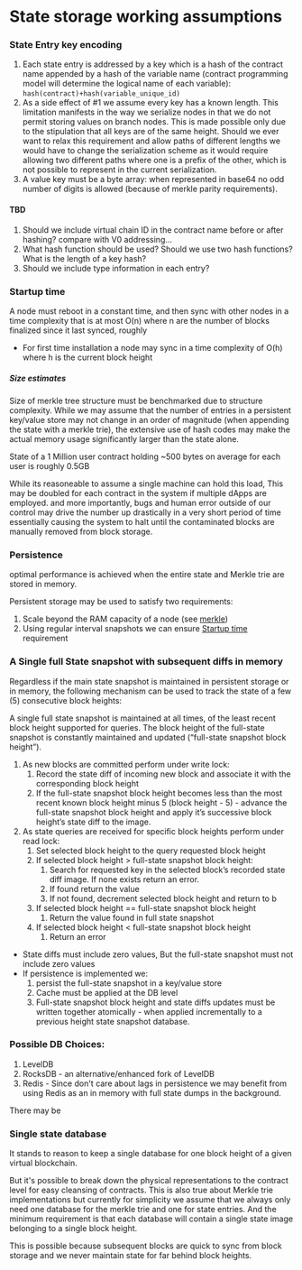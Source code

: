 # State storage working assumptions

### State Entry key encoding
1. Each state entry is addressed by a key which is a hash of the contract name 
appended by a hash of the variable name 
(contract programming model will determine the logical name of each variable): 
`hash(contract)+hash(variable_unique_id)`
1. As a side effect of #1 we assume every key has a known length. This limitation manifests in the way we serialize nodes in that we do not permit storing values on branch nodes. This is made possible only due to the stipulation that all keys are of the same height. Should we ever want to relax this requirement and allow paths of different lengths we would have to change the serialization scheme as it would require allowing two different paths where one is a prefix of the other, which is not possible to represent in the current serialization.
1. A value key must be a byte array: when represented in base64 no odd number of digits is allowed (because of merkle parity requirements).

#### TBD
1. Should we include virtual chain ID in the contract name before or after hashing? compare with V0 addressing... 
1. What hash function should be used? Should we use two hash functions? What is the length of a key hash?
1. Should we include type information in each entry?

### Startup time 
A node must reboot in a constant time, and then sync with other nodes in a time complexity that is at most O(n) where n are the number of blocks finalized since it last synced, roughly
* For first time installation a node may sync in a time complexity of O(h) where h is the current block height

##### Size estimates
Size of merkle tree structure must be benchmarked due to structure complexity. While we may assume that the number of entries in a persistent key/value store may not change in an order of magnitude (when appending the state with a merkle trie), the extensive use of hash codes may make the actual memory usage significantly larger than the state alone.

State of a 1 Million user contract holding ~500 bytes on average for each user is roughly 0.5GB

While its reasoneable to assume a single machine can hold this load, This may be doubled for each contract in the system
if multiple dApps are employed. and more importantly, bugs and human error outside of our control may drive the number
up drastically in a very short period of time essentially causing the system to halt until the contaminated blocks are
manually removed from block storage.

### Persistence
optimal performance is achieved when the entire state and Merkle trie are stored in memory.

Persistent storage may be used to satisfy two requirements:
1. Scale beyond the RAM capacity of a node (see [merkle](merkle_README.md))
1. Using regular interval snapshots we can ensure [Startup time]() requirement 

### A Single full State snapshot with subsequent diffs in memory
Regardless if the main state snapshot is maintained in persistent storage or in memory, the following mechanism 
can be used to track the state of a few (5) consecutive block heights:
 
A single full state snapshot is maintained at all times, of the least recent block height supported for queries. The block height of the full-state snapshot is constantly maintained and updated (“full-state snapshot block height”). 

1. As new blocks are committed perform under write lock:
    1. Record the state diff of incoming new block and associate it with the corresponding block height
    1. If the full-state snapshot block height becomes less than the most recent known block height minus 5 (block height - 5) - advance the full-state snapshot block height and apply it’s successive block height’s state diff to the image. 
1. As state queries are received for specific block heights perform under read lock:
    1. Set selected block height to the query requested block height
    1. If selected block height > full-state snapshot block height:
        1. Search for requested key in the selected block’s recorded state diff image. If none exists return an error.
        1. If found return the value
        1. If not found, decrement selected block height and return to b 
    1. If selected block height == full-state snapshot block height
        1. Return the value found in full state snapshot
    1. If selected block height < full-state snapshot block height
        1. Return an error

* State diffs must include zero values, But the full-state snapshot must not include zero values 
* If persistence is implemented we: 
    1. persist the full-state snapshot in a key/value store 
    1. Cache must be applied at the DB level
    1. Full-state snapshot block height and state diffs updates must be written together atomically - when applied incrementally to a previous height state snapshot database.

### Possible DB Choices:

1. LevelDB
1. RocksDB - an alternative/enhanced fork of LevelDB
1. Redis - Since don't care about lags in persistence we may benefit from using Redis as an in memory with full state dumps in the background.

There may be 

### Single state database
It stands to reason to keep a single database for one block height of a given virtual blockchain.

But it's possible to break down the physical representations to the contract level for easy cleansing of contracts. 
This is also true about Merkle trie implementations but currently for simplicity we assume that we always only need one 
database for the merkle trie and one for state entries. And the minimum requirement is that each
database will contain a single state image belonging to a single block height.

This is possible because subsequent blocks are quick to sync from block storage and we never maintain state for far behind block heights.

